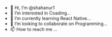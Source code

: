 - 👋 Hi, I’m @shahanur1
- 👀 I’m interested in Coading...
- 🌱 I’m currently learning React Native...
- 💞️ I’m looking to collaborate on Programming...
- 📫 How to reach me ...

<!---
shahanur1/shahanur1 is a ✨ special ✨ repository because its `README.md` (this file) appears on your GitHub profile.
You can click the Preview link to take a look at your changes.
--->
